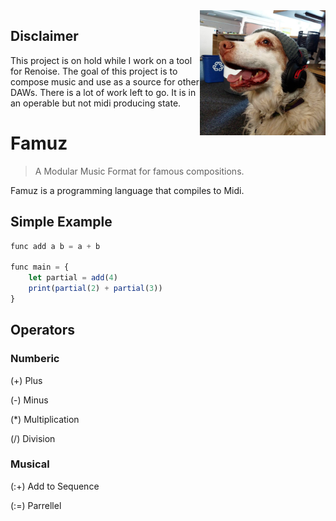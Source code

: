 <img src="./famous.png" height="200"  align="right">

## Disclaimer

This project is on hold while I work on a tool for Renoise. The goal of this project is to compose music and use as a source for other DAWs. There is a lot of work left to go. It is in an operable but not midi producing state.

# Famuz

> A Modular Music Format for famous compositions.

Famuz is a programming language that compiles to Midi.

## Simple Example

``` javascript
func add a b = a + b

func main = {
    let partial = add(4)
    print(partial(2) + partial(3))
}
```

## Operators
### Numberic

(+) Plus

(-) Minus

(*) Multiplication

(/) Division

### Musical

(:+) Add to Sequence

(:=) Parrellel
